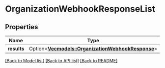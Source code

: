 # OrganizationWebhookResponseList

## Properties

Name | Type | Description | Notes
------------ | ------------- | ------------- | -------------
**results** | Option<[**Vec<models::OrganizationWebhookResponse>**](OrganizationWebhookResponse.md)> |  | [optional]

[[Back to Model list]](../README.md#documentation-for-models) [[Back to API list]](../README.md#documentation-for-api-endpoints) [[Back to README]](../README.md)


